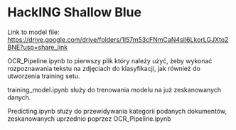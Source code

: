 # HackING Shallow Blue
 
Link to model file: https://drive.google.com/drive/folders/1I57m53cFNmCaN4sIl6LkorLGJXto2BNE?usp=share_link

OCR_Pipeline.ipynb to pierwszy plik który należy użyć, żeby wykonać rozpoznawania tekstu na zdjęciach do klasyfikacji, jak również do utworzenia training setu.

training_model.ipynb służy do trenowania modelu na już zeskanowanych danych.

Predicting.ipynb służy do przewidywania kategorii podanych dokumentów, zeskanowanych uprzednio poprzez OCR_Pipeline.ipynb
